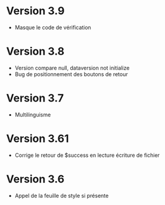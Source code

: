 # Version 3.9
- Masque le code de vérification
# Version 3.8
- Version compare null, dataversion not initialize
- Bug de positionnement des boutons de retour
# Version 3.7
- Multilinguisme
# Version 3.61
- Corrige le retour de $success  en lecture écriture de fichier
# Version 3.6
- Appel de la feuille de style si présente